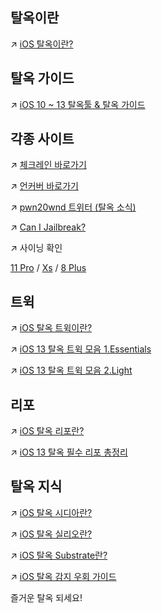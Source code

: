 ## 탈옥이란
↗ [iOS 탈옥이란?](https://powr.tistory.com/4)

## 탈옥 가이드
↗ [iOS 10 ~ 13 탈옥툴 & 탈옥 가이드](https://www.clien.net/service/board/cm_iphonien/14706175)

## 각종 사이트
↗ [체크레인 바로가기](https://checkra.in/)

↗ [언커버 바로가기](https://unc0ver.dev/)

↗ [pwn20wnd 트위터 (탈옥 소식)](https://twitter.com/Pwn20wnd)

↗ [Can I Jailbreak?](http://canijailbreak.com/)

↗ 사이닝 확인

[11 Pro](https://ipsw.me/iPhone12,3) / [Xs](https://ipsw.me/iPhone11,2) / [8 Plus](https://ipsw.me/iPhone10,2)

## 트윅
↗ [iOS 탈옥 트윅이란?](https://powr.tistory.com/5)

↗ [iOS 13 탈옥 트윅 모음 1.Essentials](https://www.clien.net/service/board/cm_iphonien/14678964)

↗ [iOS 13 탈옥 트윅 모음 2.Light](https://www.clien.net/service/board/cm_iphonien/14792685)

## 리포
↗ [iOS 탈옥 리포란?](https://powr.tistory.com/6)

↗ [iOS 13 탈옥 필수 리포 총정리](https://powr.tistory.com/11)

## 탈옥 지식
↗ [iOS 탈옥 시디아란?](https://powr.tistory.com/8)

↗ [iOS 탈옥 실리오란?](https://powr.tistory.com/9)

↗ [iOS 탈옥 Substrate란?](https://powr.tistory.com/7)

↗ [iOS 탈옥 감지 우회 가이드](https://powr.tistory.com/19)

즐거운 탈옥 되세요!
